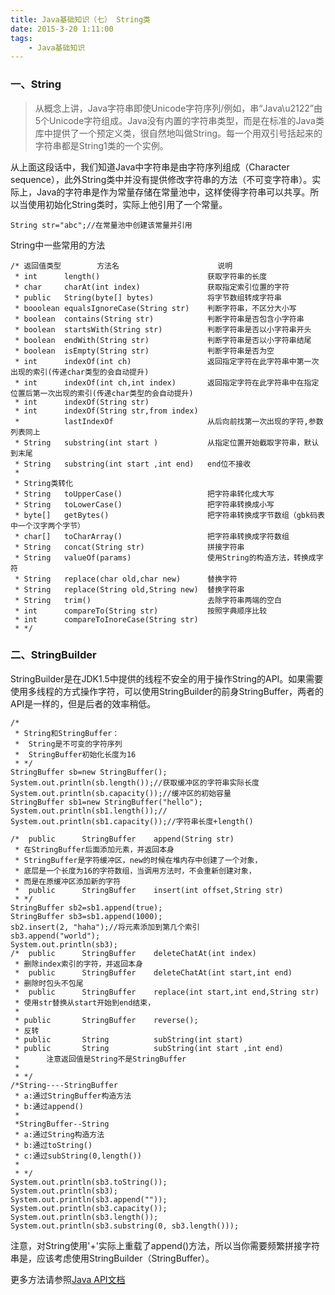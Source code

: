 ```yaml
---
title: Java基础知识（七） String类
date: 2015-3-20 1:11:00
tags: 
	- Java基础知识
---
```


### 一、String
>从概念上讲，Java字符串即使Unicode字符序列/例如，串“Java\u2122”由5个Unicode字符组成。Java没有内置的字符串类型，而是在标准的Java类库中提供了一个预定义类，很自然地叫做String。每一个用双引号括起来的字符串都是String1类的一个实例。

从上面这段话中，我们知道Java中字符串是由字符序列组成（Character sequence），此外String类中并没有提供修改字符串的方法（不可变字符串）。实际上，Java的字符串是作为常量存储在常量池中，这样使得字符串可以共享。所以当使用初始化String类时，实际上他引用了一个常量。
	
	String str="abc";//在常量池中创建该常量并引用

String中一些常用的方法

	/* 返回值类型		方法名		                 说明
	 * int 		length()						获取字符串的长度
	 * char    	charAt(int index)				获取指定索引位置的字符
	 * public 	String(byte[] bytes) 			将字节数组转成字符串
	 * booolean equalsIgnoreCase(String str)  	判断字符串，不区分大小写
	 * boolean 	contains(String str)			判断字符串是否包含小字符串
	 * boolean	startsWith(String str)			判断字符串是否以小字符串开头
	 * boolean	endWith(String str)				判断字符串是否以小字符串结尾
	 * boolean	isEmpty(String str)				判断字符串是否为空
	 * int 		indexOf(int ch)					返回指定字符在此字符串中第一次出现的索引(传递char类型的会自动提升)
	 * int 		indexOf(int ch,int index)		返回指定字符在此字符串中在指定位置后第一次出现的索引(传递char类型的会自动提升)
	 * int		indexOf(String str)	
	 * int		indexOf(String str,from index)	
	 * 			lastIndexOf						从后向前找第一次出现的字符,参数列表同上
	 * String 	substring(int start )			从指定位置开始截取字符串，默认到末尾
	 * String 	substring(int start ,int end)	end位不接收	
	 * 
	 * String类转化
	 * String	toUpperCase()					把字符串转化成大写	
	 * String	toLowerCase()					把字符串转换成小写
	 * byte[]	getBytes()						把字符串转换成字节数组（gbk码表中一个汉字两个字节）
	 * char[]   toCharArray()					把字符串转换成字符数组
	 * String	concat(String str)				拼接字符串
	 * String	valueOf(params)					使用String的构造方法，转换成字符
	 * String 	replace(char old,char new)		替换字符
	 * String 	replace(String old,String new)	替换字符串
	 * String 	trim()							去除字符串两端的空白
	 * int   	compareTo(String str)			按照字典顺序比较			
	 * int		compareToInoreCase(String str)						
	 * */
	

### 二、StringBuilder
StringBuilder是在JDK1.5中提供的线程不安全的用于操作String的API。如果需要使用多线程的方式操作字符，可以使用StringBuilder的前身StringBuffer，两者的API是一样的，但是后者的效率稍低。
	
	/*
	 * String和StringBuffer：
	 * 	String是不可变的字符序列
	 * 	StringBuffer初始化长度为16
	 * */
	StringBuffer sb=new StringBuffer();
	System.out.println(sb.length());//获取缓冲区的字符串实际长度
	System.out.println(sb.capacity());//缓冲区的初始容量
	StringBuffer sb1=new StringBuffer("hello");
	System.out.println(sb1.length());//
	System.out.println(sb1.capacity());//字符串长度+length()
	
	/*	public 		StringBuffer 	append(String str) 
	 * 在StringBuffer后面添加元素，并返回本身
	 * StringBuffer是字符缓冲区，new的时候在堆内存中创建了一个对象，
	 * 底层是一个长度为16的字符数组，当调用方法时，不会重新创建对象，
	 * 而是在原缓冲区添加新的字符
	 * 	public		StringBuffer 	insert(int offset,String str)
	 * */
	StringBuffer sb2=sb1.append(true);
	StringBuffer sb3=sb1.append(1000);
	sb2.insert(2, "haha");//将元素添加到第几个索引
	sb3.append("world");
	System.out.println(sb3);
	/*	public 		StringBuffer 	deleteChatAt(int index)
	 * 删除index索引的字符，并返回本身
	 *	public 		StringBuffer 	deleteChatAt(int start,int end)
	 * 删除时包头不包尾	
	 *	public 		StringBuffer 	replace(int start,int end,String str)
	 * 使用str替换从start开始到end结束，
	 * 
	 * public 		StringBuffer 	reverse();
	 * 反转
	 * public 		String			subString(int start)	
	 * public 		String 			subString(int start ,int end)
	 * 		注意返回值是String不是StringBuffer
	 * 
	 * */
	/*String----StringBuffer
	 * a:通过StringBuffer构造方法
	 * b:通过append()
	 * 
	 *StringBuffer--String 
	 * a:通过String构造方法
	 * b:通过toString()
	 * c:通过subString(0,length())
	 * 
	 * */
	System.out.println(sb3.toString());
	System.out.println(sb3);
	System.out.println(sb3.append(""));
	System.out.println(sb3.capacity());
	System.out.println(sb3.length());
	System.out.println(sb3.substring(0, sb3.length()));
注意，对String使用'+'实际上重载了append()方法，所以当你需要频繁拼接字符串是，应该考虑使用StringBuilder（StringBuffer）。

更多方法请参照[Java API文档](http://docs.oracle.com/javase/8/docs/api/)


	
